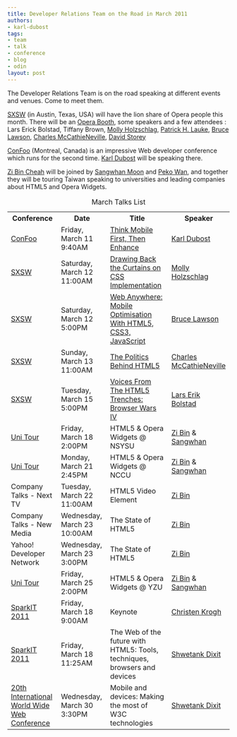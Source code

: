 ```yaml
---
title: Developer Relations Team on the Road in March 2011
authors:
- karl-dubost
tags:
- team
- talk
- conference
- blog
- odin
layout: post
---
```

<p>The Developer Relations Team is on the road speaking at different events and venues. Come to meet them.</p>

<p><a href="http://sxsw.com/">SXSW</a> (in Austin, Texas, USA) will have the lion share of Opera people this month. There will be an <a href="http://sxsw.com/interactive/trade_show/exhibitors?action=exhib_show&amp;amp;id=S11-3500">Opera Booth</a>, some speakers and a few attendees : Lars Erick Bolstad, 
Tiffany Brown, 
<a href="http://dev.opera.com/author/2334476">Molly Holzschlag</a>, 
<a href="http://dev.opera.com/author/1991992">Patrick H. Lauke</a>, 
<a href="http://dev.opera.com/author/1146592">Bruce Lawson</a>, 
<a href="http://dev.opera.com/author/162910">Charles McCathieNeville</a>, 
<a href="http://dev.opera.com/author/241852">David Storey</a></p>

<p><a href="http://confoo.ca/en">ConFoo</a> (Montreal, Canada) is an impressive Web developer conference which runs for the second time. <a href="http://dev.opera.com/author/2064912">Karl Dubost</a> will be speaking there. </p>

<p><a href="http://dev.opera.com/author/1766230">Zi Bin Cheah</a> will be joined by <a href="http://twitter.com/syndare">Sangwhan Moon</a> and <a href="http://my.opera.com/ting0619">Peko Wan</a>, and together they will be touring Taiwan speaking to universities and leading companies about HTML5 and Opera Widgets.</p>

<table id="marchtalklist">
<caption>March Talks List</caption>
<tr><th>Conference</th><th>Date</th><th>Title</th><th>Speaker</th></tr>
<tr><td><a href="http://confoo.ca/en">ConFoo</a></td><td>Friday, March 11 9:40AM</td><td>
    <a href="http://confoo.ca/en/2011/session/think-mobile-first-then-enhance">Think Mobile First, Then Enhance</a>
    </td><td><a href="http://my.opera.com/karlcow" title="Karl Dubost - karlCOW">Karl Dubost</a></td></tr>
<tr><td><a href="http://sxsw.com/">SXSW</a></td><td>Saturday, March 12 11:00AM</td><td><a href="http://schedule.sxsw.com/events/event_IAP6628">Drawing Back the Curtains on CSS Implementation</a></td><td><a href="http://moly.com/" title="Moly News - Breaking News, Expert Opinion &amp; Company/CEO Articles - Home">Molly Holzschlag</a></td></tr>
<tr><td><a href="http://sxsw.com/">SXSW</a></td><td>Saturday, March 12 5:00PM</td><td> <a href="http://schedule.sxsw.com/events/event_IAP7486" title="Web Anywhere: Mobile Optimisation With HTML5, CSS3, JavaScript">Web Anywhere: Mobile Optimisation With HTML5, CSS3, JavaScript</a></td><td><a href="http://www.brucelawson.co.uk/">Bruce Lawson</a></td></tr>
<tr><td><a href="http://sxsw.com/">SXSW</a></td><td>Sunday, March 13 11:00AM</td><td><a href="http://schedule.sxsw.com/events/event_IAP7300" title="The Politics Behind HTML5">The Politics Behind HTML5</a></td><td><a href="http://my.opera.com/chaals/blog/">Charles McCathieNeville</a></td></tr>
<tr><td><a href="http://sxsw.com/">SXSW</a></td><td>Tuesday, March 15 5:00PM</td><td><a href="http://schedule.sxsw.com/events/event_IAP7286" title="Voices From The HTML5 Trenches: Browser Wars IV">Voices From The HTML5 Trenches: Browser Wars IV</a></td><td><a href="http://my.opera.com/lbolstad/about/">Lars Erik Bolstad</a></td></tr>
<tr><td><a href="http://my.opera.com/ting0619/blog/2011/03/03/2011-opera">Uni Tour</a></td><td>Friday, March 18 2:00PM</td><td>HTML5 &amp; Opera Widgets @ NSYSU</td><td><a href="http://zibin.me/">Zi Bin</a> &amp; <a href="http://twitter.com/syndare">Sangwhan</a></td></tr>
<tr><td><a href="http://my.opera.com/ting0619/blog/2011/03/03/2011-opera">Uni Tour</a></td><td>Monday, March 21 2:45PM</td><td>HTML5 &amp; Opera Widgets @ NCCU</td><td><a href="http://zibin.me">Zi Bin</a> &amp; <a href="http://twitter.com/syndare">Sangwhan</a></td></tr>
<tr><td>Company Talks - Next TV</td><td>Tuesday, March 22 11:00AM</td><td>HTML5 Video Element</td><td><a href="http://zibin.me">Zi Bin</a></td></tr>
<tr><td>Company Talks - New Media</td><td>Wednesday, March 23 10:00AM</td><td>The State of HTML5</td><td><a href="http://zibin.me">Zi Bin</a></td></tr>
<tr><td>Yahoo! Developer Network</td><td>Wednesday, March 23 3:00PM</td><td>The State of HTML5</td><td><a href="http://zibin.me">Zi Bin</a></td></tr>
<tr><td><a href="http://my.opera.com/ting0619/blog/2011/03/03/2011-opera">Uni Tour</a></td><td>Friday, March 25 2:00PM</td><td>HTML5 &amp; Opera Widgets @ YZU</td><td><a href="http://zibin.me">Zi Bin</a> &amp; <a href="http://twitter.com/syndare">Sangwhan</a></td></tr>

<tr><td><a href="http://www.ciol.com/sparkit/2011/">SparkIT 2011</a></td><td>Friday, March 18 9:00AM</td><td>Keynote</td><td><a href="http://www.opera.com/company/speakers/krogh/">Christen Krogh</a></td></tr>

<tr><td><a href="http://www.ciol.com/sparkit/2011/">SparkIT 2011</a></td><td>Friday, March 18 11:25AM</td><td>The Web of the future with HTML5: Tools, techniques, browsers and devices</td><td><a href="http://www.shwetankdixit.com/">Shwetank Dixit</a></td></tr>

<tr><td><a href="http://www.www2011india.com/">20th International World Wide Web Conference</a></td><td>Wednesday, March 30 3:30PM</td><td>Mobile and devices: Making the most of W3C technologies</td><td><a href="http://www.shwetankdixit.com/">Shwetank Dixit</a></td></tr>
</table>
